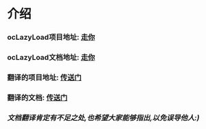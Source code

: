 # 介绍

### ocLazyLoad项目地址: [走你](https://github.com/ocombe/ocLazyLoad)
### ocLazyLoad文档地址: [走你](https://oclazyload.readme.io/docs)

### 翻译的项目地址: [传送门](https://github.com/dreamapplehappy/ocLazyLoad-doc)
### 翻译的文档: [传送门]()

### *文档翻译肯定有不足之处,也希望大家能够指出,以免误导他人:)*